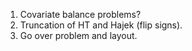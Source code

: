 1. Covariate balance problems?
2. Truncation of HT and Hajek (flip signs).
3. Go over problem and layout.
